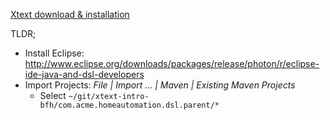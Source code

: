 [Xtext download & installation](https://www.eclipse.org/Xtext/download.html)

TLDR;
* Install Eclipse: http://www.eclipse.org/downloads/packages/release/photon/r/eclipse-ide-java-and-dsl-developers
* Import Projects: *File | Import ... | Maven | Existing Maven Projects*
  * Select `~/git/xtext-intro-bfh/com.acme.homeautomation.dsl.parent/*`
